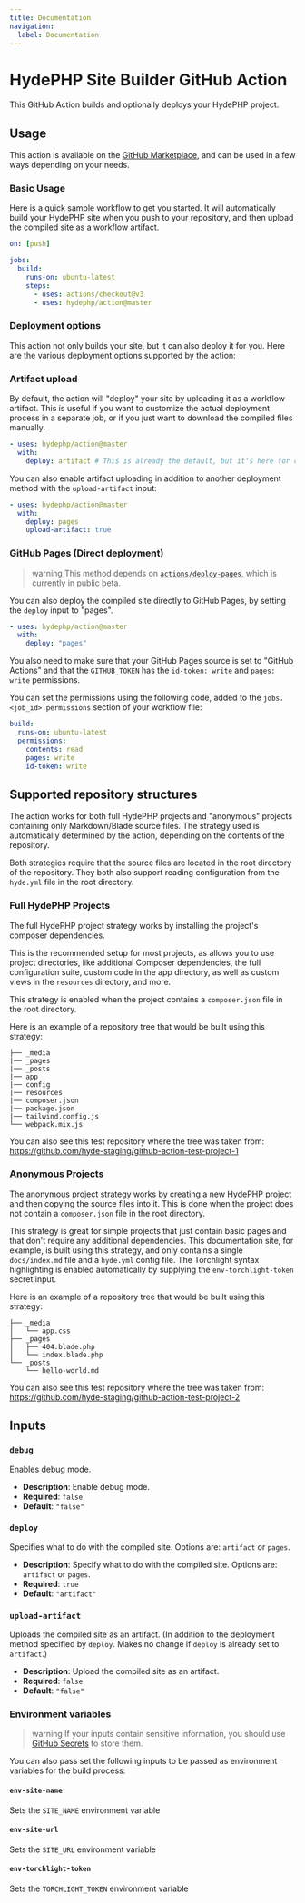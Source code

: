 ```yaml
---
title: Documentation
navigation:
  label: Documentation
---
```


# HydePHP Site Builder GitHub Action

<p class="lead">
This GitHub Action builds and optionally deploys your HydePHP project.
</p>

## Usage

This action is available on the [GitHub Marketplace](https://github.com/marketplace/actions/build-hydephp-site),
and can be used in a few ways depending on your needs.

### Basic Usage

Here is a quick sample workflow to get you started. It will automatically build your HydePHP site
when you push to your repository, and then upload the compiled site as a workflow artifact.

```yaml
on: [push]

jobs:
  build:
    runs-on: ubuntu-latest
    steps:
      - uses: actions/checkout@v3
      - uses: hydephp/action@master
```

### Deployment options

This action not only builds your site, but it can also deploy it for you. Here are the various
deployment options supported by the action:

### Artifact upload

By default, the action will "deploy" your site by uploading it as a workflow artifact. This is useful
if you want to customize the actual deployment process in a separate job, or if you just want to download
the compiled files manually.

```yaml
- uses: hydephp/action@master
  with:
    deploy: artifact # This is already the default, but it's here for clarity.
```

You can also enable artifact uploading in addition to another deployment method with the `upload-artifact` input:

```yaml
- uses: hydephp/action@master
  with:
    deploy: pages
    upload-artifact: true
```

### GitHub Pages (Direct deployment)

>warning This method depends on [`actions/deploy-pages`](https://github.com/actions/deploy-pages), which is currently in public beta.

You can also deploy the compiled site directly to GitHub Pages, by setting the `deploy` input to "pages".

```yaml
- uses: hydephp/action@master
  with:
    deploy: "pages"
```

You also need to make sure that your GitHub Pages source is set to "GitHub Actions" and that the `GITHUB_TOKEN` has the `id-token: write` and `pages: write` permissions.

You can set the permissions using the following code, added to the `jobs.<job_id>.permissions` section of your workflow file:

```yaml
build:
  runs-on: ubuntu-latest
  permissions:
    contents: read
    pages: write
    id-token: write
```

## Supported repository structures

The action works for both full HydePHP projects and "anonymous" projects containing only Markdown/Blade source files.
The strategy used is automatically determined by the action, depending on the contents of the repository.

Both strategies require that the source files are located in the root directory of the repository.
They both also support reading configuration from the `hyde.yml` file in the root directory.

### Full HydePHP Projects

The full HydePHP project strategy works by installing the project's composer dependencies. 

This is the recommended setup for most projects, as allows you to use project directories, like additional Composer dependencies,
the full configuration suite, custom code in the app directory, as well as custom views in the `resources` directory, and more.

This strategy is enabled when the project contains a `composer.json` file in the root directory.

Here is an example of a repository tree that would be built using this strategy:

```tree
├── _media
|── _pages
|── _posts
|── app
|── config
|── resources
|── composer.json
|── package.json
|── tailwind.config.js
└── webpack.mix.js
```

You can also see this test repository where the tree was taken from: https://github.com/hyde-staging/github-action-test-project-1

### Anonymous Projects

The anonymous project strategy works by creating a new HydePHP project and then copying the source files into it.
This is done when the project does not contain a `composer.json` file in the root directory.

This strategy is great for simple projects that just contain basic pages and that don't require any additional dependencies.
This documentation site, for example, is built using this strategy, and only contains a single `docs/index.md` file and a `hyde.yml` config file.
The Torchlight syntax highlighting is enabled automatically by supplying the `env-torchlight-token` secret input.

Here is an example of a repository tree that would be built using this strategy:

```tree
├── _media
│   └── app.css
├── _pages
│   ├── 404.blade.php
│   └── index.blade.php
└── _posts
    └── hello-world.md
```

You can also see this test repository where the tree was taken from: https://github.com/hyde-staging/github-action-test-project-2

## Inputs

### `debug`

Enables debug mode.

*   **Description**: Enable debug mode.
*   **Required**: `false`
*   **Default**: `"false"`

### `deploy`

Specifies what to do with the compiled site. Options are: `artifact` or `pages`.

*   **Description**: Specify what to do with the compiled site. Options are: `artifact` or `pages`.
*   **Required**: `true`
*   **Default**: `"artifact"`

### `upload-artifact`

Uploads the compiled site as an artifact. (In addition to the deployment method specified by `deploy`. Makes no change if `deploy` is already set to `artifact`.)

*   **Description**: Upload the compiled site as an artifact.
*   **Required**: `false`
*   **Default**: `"false"`

### Environment variables

>warning If your inputs contain sensitive information, you should use [GitHub Secrets](https://docs.github.com/en/actions/reference/encrypted-secrets) to store them.

You can also pass set the following inputs to be passed as environment variables for the build process:

#### `env-site-name`
Sets the `SITE_NAME` environment variable

#### `env-site-url`
Sets the `SITE_URL` environment variable

#### `env-torchlight-token`
Sets the `TORCHLIGHT_TOKEN` environment variable
